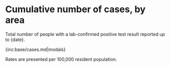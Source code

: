 # Cumulative number of cases, by area 

Total number of people with a lab-confirmed positive test result reported up to {date}.

{inc:base/cases.md|modals}

Rates are presented per 100,000 resident population.
